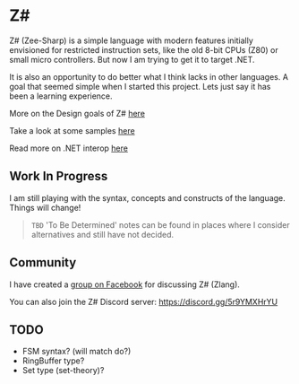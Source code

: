 # Z\#

Z# (Zee-Sharp) is a simple language with modern features initially envisioned for restricted instruction sets,
like the old 8-bit CPUs (Z80) or small micro controllers. But now I am trying to get it to target .NET.

It is also an opportunity to do better what I think lacks in other languages.
A goal that seemed simple when I started this project. Lets just say it has been a learning experience.

More on the Design goals of Z# [here](design.md)

Take a look at some samples [here](samples.md)

Read more on .NET interop [here](dotnet.md)

## Work In Progress

I am still playing with the syntax, concepts and constructs of the language. Things will change!

> `TBD` 'To Be Determined' notes can be found in places where I consider alternatives and still have not decided.

## Community

I have created a [group on Facebook](https://www.facebook.com/groups/724275751426108/) for discussing Z# (Zlang).

You can also join the Z# Discord server: https://discord.gg/5r9YMXHrYU

## TODO

- FSM syntax? (will match do?)
- RingBuffer type?
- Set type (set-theory)?
